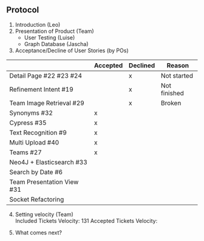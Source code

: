 ## Protocol

1. Introduction (Leo)
2. Presentation of Product (Team)
    - User Testing (Luise)
    - Graph Database (Jascha)
3. Acceptance/Decline of User Stories (by POs)

|                  | Accepted | Declined | Reason
|------------------|----------|----------|--------
| Detail Page #22 #23 #24  |          |     x    | Not started
| Refinement Intent #19 |          |     x    | Not finished
| Team Image Retrieval #29 |         |     x    | Broken
| Synonyms #32 |    x     |         |   
| Cypress #35 |     x     |         |
| Text Recognition #9 |     x     |         |
| Multi Upload #40 |     x     |         |
| Teams #27 |    x      |         |
| Neo4J + Elasticsearch #33 |          |         |
| Search by Date #6 |          |         |
| Team Presentation View #31|          |         |
| Socket Refactoring |          |         |

4. Setting velocity (Team)  
Included Tickets Velocity: 131
Accepted Tickets Velocity:

5. What comes next?
